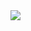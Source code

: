 <img src="https://images-wixmp-ed30a86b8c4ca887773594c2.wixmp.com/f/df1efafe-8b60-4609-b577-13813e8876d2/d33i8sk-1cf8f8ad-6e44-470d-bc5d-599b8bdab889.gif?token=eyJ0eXAiOiJKV1QiLCJhbGciOiJIUzI1NiJ9.eyJpc3MiOiJ1cm46YXBwOjdlMGQxODg5ODIyNjQzNzNhNWYwZDQxNWVhMGQyNmUwIiwic3ViIjoidXJuOmFwcDo3ZTBkMTg4OTgyMjY0MzczYTVmMGQ0MTVlYTBkMjZlMCIsImF1ZCI6WyJ1cm46c2VydmljZTpmaWxlLmRvd25sb2FkIl0sIm9iaiI6W1t7InBhdGgiOiIvZi9kZjFlZmFmZS04YjYwLTQ2MDktYjU3Ny0xMzgxM2U4ODc2ZDIvZDMzaThzay0xY2Y4ZjhhZC02ZTQ0LTQ3MGQtYmM1ZC01OTliOGJkYWI4ODkuZ2lmIn1dXX0.4lwCWHSEnODWpSp4H5RgdlVPzMKxuJwa8q4xBMBAWmM"/>
